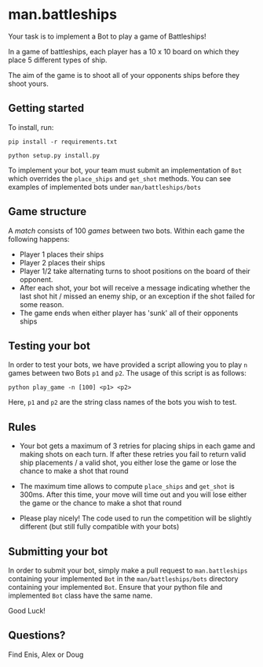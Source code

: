 # man.battleships


Your task is to implement a Bot to play a game of Battleships!

In a game of battleships, each player has a 10 x 10 board on which they place 5 different types of ship.

The aim of the game is to shoot all of your opponents ships before they shoot yours.



## Getting started

To install, run:

`pip install -r requirements.txt`

`python setup.py install.py`

To implement your bot, your team must submit an implementation of `Bot` which
overrides the `place_ships` and `get_shot` methods. You can see examples of implemented bots
under `man/battleships/bots`

## Game structure

A *match* consists of 100 *games* between two bots. Within each game
the following happens:

- Player 1 places their ships
- Player 2 places their ships
- Player 1/2 take alternating turns to shoot positions on the board of
their opponent.
- After each shot, your bot will receive a message indicating whether the last shot
hit / missed an enemy ship, or an exception if the shot failed for some reason.
- The game ends when either player has 'sunk' all of their opponents ships

## Testing your bot

In order to test your bots, we have provided a script allowing you to
play `n` games between two Bots `p1` and `p2`. The usage of this script
is as follows:

`python play_game -n [100] <p1> <p2>`

Here, `p1` and `p2` are the string class names of the bots you wish to test.

## Rules
- Your bot gets a maximum of 3 retries for placing ships in each game and
making shots on each turn. If after these retries you fail to return
valid ship placements / a valid shot, you either lose the game or lose the
chance to make a shot that round

- The maximum time allows to compute `place_ships` and `get_shot` is 300ms.
After this time, your move will time out and you will lose either the game or the
chance to make a shot that round

- Please play nicely! The code used to run the competition will be slightly different
(but still fully compatible with your bots)

## Submitting your bot

In order to submit your bot, simply make a pull request to `man.battleships` containing your
implemented `Bot` in the `man/battleships/bots` directory containing your implemented `Bot`.
Ensure that your python file and implemented `Bot` class have the same name.

Good Luck!

## Questions?

Find Enis, Alex or Doug
